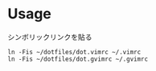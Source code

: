 # Usage
シンボリックリンクを貼る

	ln -Fis ~/dotfiles/dot.vimrc ~/.vimrc
	ln -Fis ~/dotfiles/dot.gvimrc ~/.gvimrc
